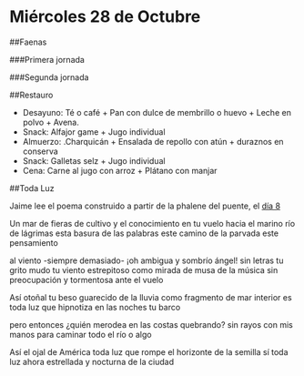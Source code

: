# Miércoles 28 de Octubre

##Faenas

###Primera jornada

###Segunda jornada

##Restauro

- Desayuno: Té o café + Pan con dulce de membrillo o huevo + Leche en polvo + Avena.
- Snack: Alfajor game + Jugo individual
- Almuerzo: .Charquicán + Ensalada de repollo con atún + duraznos en conserva
- Snack: Galletas selz + Jugo individual
- Cena: Carne al jugo con arroz + Plátano con manjar

##Toda Luz

Jaime lee el poema construido a partir de la phalene del puente, el [día 8](dia_08.md)

Un mar
de fieras de cultivo
y el conocimiento en tu vuelo
hacia el marino río
de lágrimas esta basura
de las palabras este camino
de la parvada este pensamiento

al viento   -siempre demasiado-
¡oh ambigua y sombrío ángel!
sin letras tu grito
mudo tu viento
estrepitoso
como mirada de musa
de la música sin preocupación
y tormentosa ante el vuelo

Así    otoñal
tu beso
guarecido de la lluvia
como fragmento de mar
interior es toda luz
que hipnotiza
en las noches tu barco

pero
entonces
¿quién merodea en las costas quebrando?
	sin rayos
con mis manos para caminar
todo el río    o algo

Así el ojal
de América toda luz
que rompe
el horizonte de la semilla
sí      toda luz
ahora estrellada
y nocturna
de la ciudad

